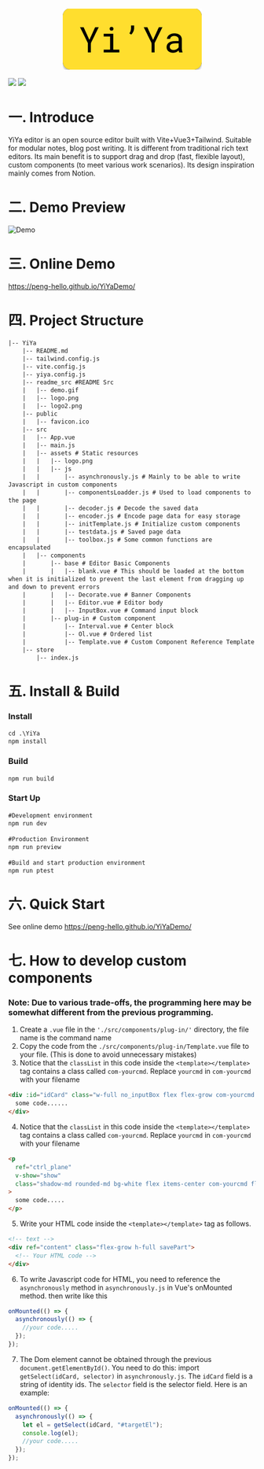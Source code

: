 <p align="center">
<a href="https://peng-hello.github.io/YiYaDemo/">
<img src="./logo2.png">
</a>
<p>
<img src="https://img.shields.io/badge/build-passing-brightgreen">
<img src="https://img.shields.io/github/license/Peng-Hello/YiYa-Editor">
</p>
</p>

# 一. Introduce

YiYa editor is an open source editor built with Vite+Vue3+Tailwind. Suitable for modular notes, blog post writing. It is different from traditional rich text editors. Its main benefit is to support drag and drop (fast, flexible layout), custom components (to meet various work scenarios). Its design inspiration mainly comes from Notion.

# 二. Demo Preview

![Demo](./demo.gif)

# 三. Online Demo

https://peng-hello.github.io/YiYaDemo/

# 四. Project Structure

```shell
|-- YiYa
    |-- README.md
    |-- tailwind.config.js
    |-- vite.config.js
    |-- yiya.config.js
    |-- readme_src #README Src
    |   |-- demo.gif
    |   |-- logo.png
    |   |-- logo2.png
    |-- public
    |   |-- favicon.ico
    |-- src
    |   |-- App.vue
    |   |-- main.js
    |   |-- assets # Static resources
    |   |   |-- logo.png
    |   |   |-- js
    |   |       |-- asynchronously.js # Mainly to be able to write Javascript in custom components
    |   |       |-- componentsLoadder.js # Used to load components to the page
    |   |       |-- decoder.js # Decode the saved data
    |   |       |-- encoder.js # Encode page data for easy storage
    |   |       |-- initTemplate.js # Initialize custom components
    |   |       |-- testdata.js # Saved page data
    |   |       |-- toolbox.js # Some common functions are encapsulated
    |   |-- components
    |       |-- base # Editor Basic Components
    |       |   |-- blank.vue # This should be loaded at the bottom when it is initialized to prevent the last element from dragging up and down to prevent errors
    |       |   |-- Decorate.vue # Banner Components
    |       |   |-- Editor.vue # Editor body
    |       |   |-- InputBox.vue # Command input block
    |       |-- plug-in # Custom component
    |           |-- Interval.vue # Center block
    |           |-- Ol.vue # Ordered list
    |           |-- Template.vue # Custom Component Reference Template
    |-- store
        |-- index.js
```

# 五. Install & Build

### Install

```shell
cd .\YiYa
npm install
```

### Build

```shell
npm run build
```

### Start Up

```shell
#Development environment
npm run dev

#Production Environment
npm run preview

#Build and start production environment
npm run ptest
```

# 六. Quick Start

See online demo https://peng-hello.github.io/YiYaDemo/

# 七. How to develop custom components

### Note: Due to various trade-offs, the programming here may be somewhat different from the previous programming.

1. Create a `.vue` file in the `'./src/components/plug-in/'` directory, the file name is the command name
2. Copy the code from the `./src/components/plug-in/Template.vue` file to your file. (This is done to avoid unnecessary mistakes)
3. Notice that the `classList` in this code inside the `<template></template>` tag contains a class called `com-yourcmd`. Replace `yourcmd` in `com-yourcmd` with your filename

```html
<div :id="idCard" class="w-full no_inputBox flex flex-grow com-yourcmd drag">
  some code......
</div>
```

4. Notice that the `classList` in this code inside the `<template></template>` tag contains a class called `com-yourcmd`. Replace `yourcmd` in `com-yourcmd` with your filename

```html
<p
  ref="ctrl_plane"
  v-show="show"
  class="shadow-md rounded-md bg-white flex items-center com-yourcmd flex-grow-0 space-x-1 w-16 justify-center mr-6"
>
  some code.....
</p>
```

5. Write your HTML code inside the `<template></template>` tag as follows.

```html
<!-- text -->
<div ref="content" class="flex-grow h-full savePart">
  <!-- Your HTML code -->
</div>
```

6. To write Javascript code for HTML, you need to reference the `asynchronously` method in `asynchronously.js` in Vue's onMounted method. then write like this

```js
onMounted(() => {
  asynchronously(() => {
    //your code.....
  });
});
```

7. The Dom element cannot be obtained through the previous `document.getElementById()`. You need to do this: import `getSelect(idCard, selector)` in `asynchronously.js`. The `idCard` field is a string of identity ids. The `selector` field is the selector field. Here is an example:

```js
onMounted(() => {
  asynchronously(() => {
    let el = getSelect(idCard, "#targetEl");
    console.log(el);
    //your code.....
  });
});
```
